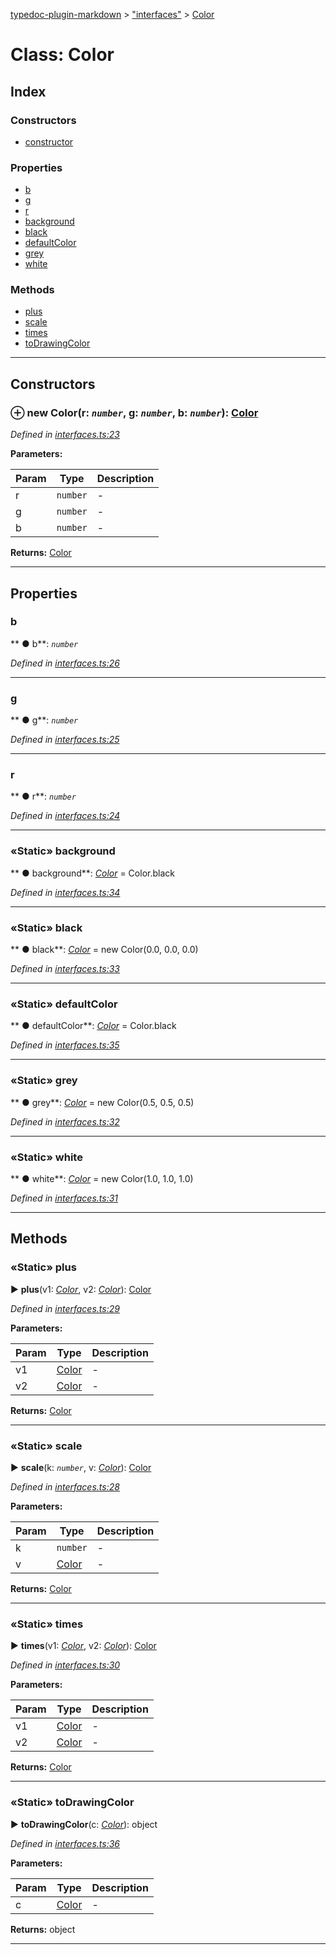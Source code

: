 [typedoc-plugin-markdown](../index.md) > ["interfaces"](../modules/_interfaces_.md) > [Color](../classes/_interfaces_.color.md)



# Class: Color

## Index

### Constructors

* [constructor](_interfaces_.color.md#constructor)


### Properties

* [b](_interfaces_.color.md#b)
* [g](_interfaces_.color.md#g)
* [r](_interfaces_.color.md#r)
* [background](_interfaces_.color.md#background)
* [black](_interfaces_.color.md#black)
* [defaultColor](_interfaces_.color.md#defaultcolor)
* [grey](_interfaces_.color.md#grey)
* [white](_interfaces_.color.md#white)


### Methods

* [plus](_interfaces_.color.md#plus)
* [scale](_interfaces_.color.md#scale)
* [times](_interfaces_.color.md#times)
* [toDrawingColor](_interfaces_.color.md#todrawingcolor)



---
## Constructors
<a id="constructor"></a>


### ⊕ **new Color**(r: *`number`*, g: *`number`*, b: *`number`*): [Color](_interfaces_.color.md)



*Defined in [interfaces.ts:23](https://github.com/tgreyuk/typedoc-plugin-markdown/blob/master/tests/src/interfaces.ts#L23)*



**Parameters:**

| Param  | Type                | Description  |
| ------ | ------------------- | ------------ |
| r | `number` | - |
| g | `number` | - |
| b | `number` | - |





**Returns:** [Color](_interfaces_.color.md)

---


## Properties
<a id="b"></a>

###  b

** ●  b**:  *`number`* 

*Defined in [interfaces.ts:26](https://github.com/tgreyuk/typedoc-plugin-markdown/blob/master/tests/src/interfaces.ts#L26)*





___

<a id="g"></a>

###  g

** ●  g**:  *`number`* 

*Defined in [interfaces.ts:25](https://github.com/tgreyuk/typedoc-plugin-markdown/blob/master/tests/src/interfaces.ts#L25)*





___

<a id="r"></a>

###  r

** ●  r**:  *`number`* 

*Defined in [interfaces.ts:24](https://github.com/tgreyuk/typedoc-plugin-markdown/blob/master/tests/src/interfaces.ts#L24)*





___

<a id="background"></a>

### «Static» background

** ●  background**:  *[Color](_interfaces_.color.md)*  =  Color.black

*Defined in [interfaces.ts:34](https://github.com/tgreyuk/typedoc-plugin-markdown/blob/master/tests/src/interfaces.ts#L34)*





___

<a id="black"></a>

### «Static» black

** ●  black**:  *[Color](_interfaces_.color.md)*  =  new Color(0.0, 0.0, 0.0)

*Defined in [interfaces.ts:33](https://github.com/tgreyuk/typedoc-plugin-markdown/blob/master/tests/src/interfaces.ts#L33)*





___

<a id="defaultcolor"></a>

### «Static» defaultColor

** ●  defaultColor**:  *[Color](_interfaces_.color.md)*  =  Color.black

*Defined in [interfaces.ts:35](https://github.com/tgreyuk/typedoc-plugin-markdown/blob/master/tests/src/interfaces.ts#L35)*





___

<a id="grey"></a>

### «Static» grey

** ●  grey**:  *[Color](_interfaces_.color.md)*  =  new Color(0.5, 0.5, 0.5)

*Defined in [interfaces.ts:32](https://github.com/tgreyuk/typedoc-plugin-markdown/blob/master/tests/src/interfaces.ts#L32)*





___

<a id="white"></a>

### «Static» white

** ●  white**:  *[Color](_interfaces_.color.md)*  =  new Color(1.0, 1.0, 1.0)

*Defined in [interfaces.ts:31](https://github.com/tgreyuk/typedoc-plugin-markdown/blob/master/tests/src/interfaces.ts#L31)*





___


## Methods
<a id="plus"></a>

### «Static» plus

► **plus**(v1: *[Color](_interfaces_.color.md)*, v2: *[Color](_interfaces_.color.md)*): [Color](_interfaces_.color.md)




*Defined in [interfaces.ts:29](https://github.com/tgreyuk/typedoc-plugin-markdown/blob/master/tests/src/interfaces.ts#L29)*



**Parameters:**

| Param  | Type                | Description  |
| ------ | ------------------- | ------------ |
| v1 | [Color](_interfaces_.color.md) | - |
| v2 | [Color](_interfaces_.color.md) | - |





**Returns:** [Color](_interfaces_.color.md)





___

<a id="scale"></a>

### «Static» scale

► **scale**(k: *`number`*, v: *[Color](_interfaces_.color.md)*): [Color](_interfaces_.color.md)




*Defined in [interfaces.ts:28](https://github.com/tgreyuk/typedoc-plugin-markdown/blob/master/tests/src/interfaces.ts#L28)*



**Parameters:**

| Param  | Type                | Description  |
| ------ | ------------------- | ------------ |
| k | `number` | - |
| v | [Color](_interfaces_.color.md) | - |





**Returns:** [Color](_interfaces_.color.md)





___

<a id="times"></a>

### «Static» times

► **times**(v1: *[Color](_interfaces_.color.md)*, v2: *[Color](_interfaces_.color.md)*): [Color](_interfaces_.color.md)




*Defined in [interfaces.ts:30](https://github.com/tgreyuk/typedoc-plugin-markdown/blob/master/tests/src/interfaces.ts#L30)*



**Parameters:**

| Param  | Type                | Description  |
| ------ | ------------------- | ------------ |
| v1 | [Color](_interfaces_.color.md) | - |
| v2 | [Color](_interfaces_.color.md) | - |





**Returns:** [Color](_interfaces_.color.md)





___

<a id="todrawingcolor"></a>

### «Static» toDrawingColor

► **toDrawingColor**(c: *[Color](_interfaces_.color.md)*): object




*Defined in [interfaces.ts:36](https://github.com/tgreyuk/typedoc-plugin-markdown/blob/master/tests/src/interfaces.ts#L36)*



**Parameters:**

| Param  | Type                | Description  |
| ------ | ------------------- | ------------ |
| c | [Color](_interfaces_.color.md) | - |





**Returns:** object





___


